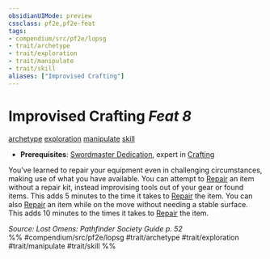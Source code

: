 ```yaml
---
obsidianUIMode: preview
cssclass: pf2e,pf2e-feat
tags:
- compendium/src/pf2e/lopsg
- trait/archetype
- trait/exploration
- trait/manipulate
- trait/skill
aliases: ["Improvised Crafting"]
---
```

# Improvised Crafting  *Feat 8*  
[archetype](/rules/traits/archetype.md)  [exploration](/rules/traits/exploration.md)  [manipulate](/rules/traits/manipulate.md)  [skill](/rules/traits/skill.md)  

- **Prerequisites**: [Swordmaster Dedication](/compendium/feats/swordmaster-dedication-locg.md), expert in [Crafting](/compendium/skills.md#Crafting)

You've learned to repair your equipment even in challenging circumstances, making use of what you have available. You can attempt to [Repair](/rules/actions/repair.md) an item without a repair kit, instead improvising tools out of your gear or found items. This adds 5 minutes to the time it takes to [Repair](/rules/actions/repair.md) the item. You can also [Repair](/rules/actions/repair.md) an item while on the move without needing a stable surface. This adds 10 minutes to the times it takes to [Repair](/rules/actions/repair.md) the item.

*Source: Lost Omens: Pathfinder Society Guide p. 52*  
%% #compendium/src/pf2e/lopsg #trait/archetype #trait/exploration #trait/manipulate #trait/skill %%